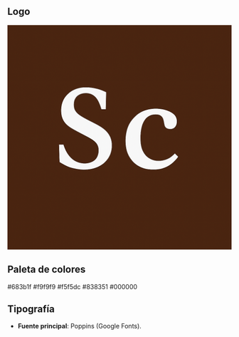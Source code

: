 ## Logo
![Logo de la marca](logo.png)

## Paleta de colores
#683b1f  #f9f9f9  #f5f5dc #838351 #000000

## Tipografía
- **Fuente principal**: Poppins (Google Fonts).  